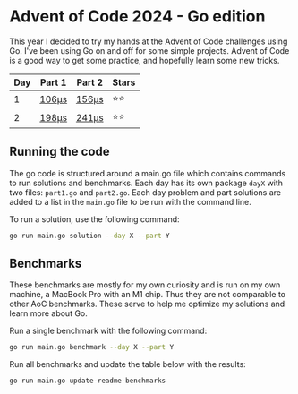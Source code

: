 # Advent of Code 2024 - Go edition

This year I decided to try my hands at the Advent of Code challenges using Go.
I've been using Go on and off for some simple projects.
Advent of Code is a good way to get some practice, and hopefully learn some new tricks.

<!-- benchmarks -->

| Day | Part 1 | Part 2 | Stars |
| --- | ------ | ------ | ----- |
| 1 | [106µs](https://github.com/snorremd/advent-of-code/blob/main/2024/day1/part1.go) | [156µs](https://github.com/snorremd/advent-of-code/blob/main/2024/day1/part2.go) | ⭐⭐ |
| 2 | [198µs](https://github.com/snorremd/advent-of-code/blob/main/2024/day2/part1.go) | [241µs](https://github.com/snorremd/advent-of-code/blob/main/2024/day2/part2.go) | ⭐⭐ |

<!-- /benchmarks -->

## Running the code

The go code is structured around a main.go file which contains commands to run solutions and benchmarks.
Each day has its own package `dayX` with two files: `part1.go` and `part2.go`.
Each day problem and part solutions are added to a list in the `main.go` file to be run with the command line.

To run a solution, use the following command:

```bash
go run main.go solution --day X --part Y
```

## Benchmarks

These benchmarks are mostly for my own curiosity and is run on my own machine, a MacBook Pro with an M1 chip.
Thus they are not comparable to other AoC benchmarks.
These serve to help me optimize my solutions and learn more about Go.

Run a single benchmark with the following command:

```bash
go run main.go benchmark --day X --part Y
```

Run all benchmarks and update the table below with the results:

```bash
go run main.go update-readme-benchmarks
```